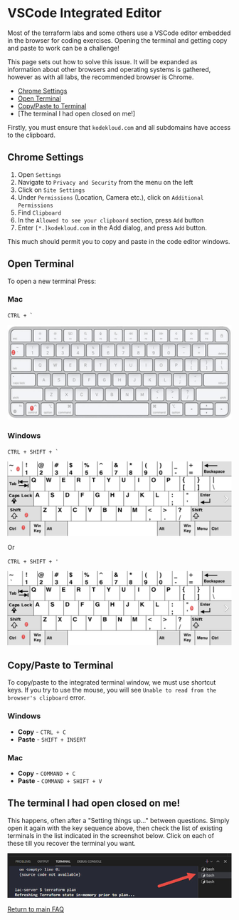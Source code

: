 # VSCode Integrated Editor

Most of the terraform labs and some others use a VSCode editor embedded in the browser for coding exercises. Opening the terminal and getting copy and paste to work can be a challenge!

This page sets out how to solve this issue. It will be expanded as information about other browsers and operating systems is gathered, however as with all labs, the recommended browser is Chrome.

* [Chrome Settings](#chrome-settings)
* [Open Terminal](#open-terminal)
* [Copy/Paste to Terminal](#copypaste-to-terminal)
* [The terminal I had open closed on me!]

Firstly, you must ensure that `kodekloud.com` and all subdomains have access to the clipboard.

## Chrome Settings

1. Open `Settings`
1. Navigate to `Privacy and Security` from the menu on the left
1. Click on `Site Settings`
1. Under `Permissions` (Location, Camera etc.), click on `Additional Permissions`
1. Find `Clipboard`
1. In the `Allowed to see your clipboard` section, press `Add` button
1. Enter `[*.]kodekloud.com` in the Add dialog, and press `Add` button.

This much should permit you to copy and paste in the code editor windows.

## Open Terminal

To open a new terminal Press:

### Mac

``CTRL + ` ``

![Mac](../img/vs-terminal-mac.jpg)

### Windows

``CTRL + SHIFT + ` ``

![Windows-1](../img/vs-terminal-win1.jpg)

Or

`CTRL + SHIFT + '`

![Windows-2](../img/vs-terminal-win2.jpg)

## Copy/Paste to Terminal
To copy/paste to the integrated terminal window, we must use shortcut keys. If you try to use the mouse, you will see `Unable to read from the browser's clipboard` error.

### Windows

* **Copy** - `CTRL + C`
* **Paste** - `SHIFT + INSERT`

### Mac

* **Copy** - `COMMAND + C`
* **Paste** - `COMMAND + SHIFT + V`

## The terminal I had open closed on me!

This happens, often after a "Setting things up..." between questions. Simply open it again with the key sequence above, then check the list of existing terminals in the list indicated in the screenshot below. Click on each of these till you recover the terminal you want.

![vscode terminal](../img/vs-code-terminal.jpg)


[Return to main FAQ](../README.md)